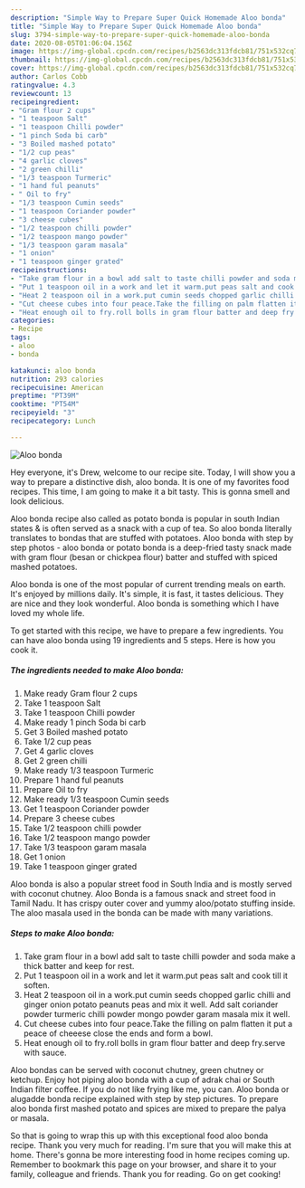 ```yaml
---
description: "Simple Way to Prepare Super Quick Homemade Aloo bonda"
title: "Simple Way to Prepare Super Quick Homemade Aloo bonda"
slug: 3794-simple-way-to-prepare-super-quick-homemade-aloo-bonda
date: 2020-08-05T01:06:04.156Z
image: https://img-global.cpcdn.com/recipes/b2563dc313fdcb81/751x532cq70/aloo-bonda-recipe-main-photo.jpg
thumbnail: https://img-global.cpcdn.com/recipes/b2563dc313fdcb81/751x532cq70/aloo-bonda-recipe-main-photo.jpg
cover: https://img-global.cpcdn.com/recipes/b2563dc313fdcb81/751x532cq70/aloo-bonda-recipe-main-photo.jpg
author: Carlos Cobb
ratingvalue: 4.3
reviewcount: 13
recipeingredient:
- "Gram flour 2 cups"
- "1 teaspoon Salt"
- "1 teaspoon Chilli powder"
- "1 pinch Soda bi carb"
- "3 Boiled mashed potato"
- "1/2 cup peas"
- "4 garlic cloves"
- "2 green chilli"
- "1/3 teaspoon Turmeric"
- "1 hand ful peanuts"
- " Oil to fry"
- "1/3 teaspoon Cumin seeds"
- "1 teaspoon Coriander powder"
- "3 cheese cubes"
- "1/2 teaspoon chilli powder"
- "1/2 teaspoon mango powder"
- "1/3 teaspoon garam masala"
- "1 onion"
- "1 teaspoon ginger grated"
recipeinstructions:
- "Take gram flour in a bowl add salt to taste chilli powder and soda make a thick batter and keep for rest."
- "Put 1 teaspoon oil in a work and let it warm.put peas salt and cook till it soften."
- "Heat 2 teaspoon oil in a work.put cumin seeds chopped garlic chilli and ginger onion potato peanuts peas and mix it well. Add salt coriander powder turmeric chilli powder mongo powder garam masala mix it well."
- "Cut cheese cubes into four peace.Take the filling on palm flatten it put a peace of cheeese close the ends and form a bowl."
- "Heat enough oil to fry.roll bolls in gram flour batter and deep fry.serve with sauce."
categories:
- Recipe
tags:
- aloo
- bonda

katakunci: aloo bonda 
nutrition: 293 calories
recipecuisine: American
preptime: "PT39M"
cooktime: "PT54M"
recipeyield: "3"
recipecategory: Lunch

---
```



![Aloo bonda](https://img-global.cpcdn.com/recipes/b2563dc313fdcb81/751x532cq70/aloo-bonda-recipe-main-photo.jpg)

Hey everyone, it's Drew, welcome to our recipe site. Today, I will show you a way to prepare a distinctive dish, aloo bonda. It is one of my favorites food recipes. This time, I am going to make it a bit tasty. This is gonna smell and look delicious.

Aloo bonda recipe also called as potato bonda is popular in south Indian states &amp; is often served as a snack with a cup of tea. So aloo bonda literally translates to bondas that are stuffed with potatoes. Aloo bonda with step by step photos - aloo bonda or potato bonda is a deep-fried tasty snack made with gram flour (besan or chickpea flour) batter and stuffed with spiced mashed potatoes.

Aloo bonda is one of the most popular of current trending meals on earth. It's enjoyed by millions daily. It's simple, it is fast, it tastes delicious. They are nice and they look wonderful. Aloo bonda is something which I have loved my whole life.


To get started with this recipe, we have to prepare a few ingredients. You can have aloo bonda using 19 ingredients and 5 steps. Here is how you cook it.

<!--inarticleads1-->

##### The ingredients needed to make Aloo bonda:

1. Make ready Gram flour 2 cups
1. Take 1 teaspoon Salt
1. Take 1 teaspoon Chilli powder
1. Make ready 1 pinch Soda bi carb
1. Get 3 Boiled mashed potato
1. Take 1/2 cup peas
1. Get 4 garlic cloves
1. Get 2 green chilli
1. Make ready 1/3 teaspoon Turmeric
1. Prepare 1 hand ful peanuts
1. Prepare  Oil to fry
1. Make ready 1/3 teaspoon Cumin seeds
1. Get 1 teaspoon Coriander powder
1. Prepare 3 cheese cubes
1. Take 1/2 teaspoon chilli powder
1. Take 1/2 teaspoon mango powder
1. Take 1/3 teaspoon garam masala
1. Get 1 onion
1. Take 1 teaspoon ginger grated


Aloo bonda is also a popular street food in South India and is mostly served with coconut chutney. Aloo Bonda is a famous snack and street food in Tamil Nadu. It has crispy outer cover and yummy aloo/potato stuffing inside. The aloo masala used in the bonda can be made with many variations. 

<!--inarticleads2-->

##### Steps to make Aloo bonda:

1. Take gram flour in a bowl add salt to taste chilli powder and soda make a thick batter and keep for rest.
1. Put 1 teaspoon oil in a work and let it warm.put peas salt and cook till it soften.
1. Heat 2 teaspoon oil in a work.put cumin seeds chopped garlic chilli and ginger onion potato peanuts peas and mix it well. Add salt coriander powder turmeric chilli powder mongo powder garam masala mix it well.
1. Cut cheese cubes into four peace.Take the filling on palm flatten it put a peace of cheeese close the ends and form a bowl.
1. Heat enough oil to fry.roll bolls in gram flour batter and deep fry.serve with sauce.


Aloo bondas can be served with coconut chutney, green chutney or ketchup. Enjoy hot piping aloo bonda with a cup of adrak chai or South Indian filter coffee. If you do not like frying like me, you can. Aloo bonda or alugadde bonda recipe explained with step by step pictures. To prepare aloo bonda first mashed potato and spices are mixed to prepare the palya or masala. 

So that is going to wrap this up with this exceptional food aloo bonda recipe. Thank you very much for reading. I'm sure that you will make this at home. There's gonna be more interesting food in home recipes coming up. Remember to bookmark this page on your browser, and share it to your family, colleague and friends. Thank you for reading. Go on get cooking!
